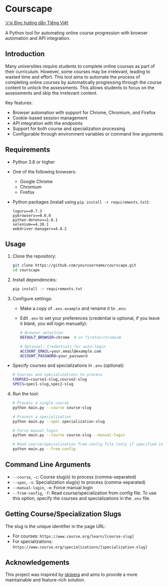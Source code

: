 # Courscape

[🇻🇳 Đọc hướng dẫn Tiếng Việt](README.vi.md)

A Python tool for automating online course progression with browser automation and API integration.

## Introduction

Many universities require students to complete online courses as part of their curriculum. However, some courses may be irrelevant, leading to wasted time and effort. This tool aims to automate the process of completing online courses by automatically progressing through the course content to unlock the assessments. This allows students to focus on the assessments and skip the irrelevant content.

Key features:

- Browser automation with support for Chrome, Chromium, and Firefox
- Cookie-based session management
- API integration with the endpoints
- Support for both course and specialization processing
- Configurable through environment variables or command line arguments

## Requirements

- Python 3.8 or higher
- One of the following browsers:
  - Google Chrome
  - Chromium
  - Firefox
- Python packages (install using `pip install -r requirements.txt`):

  ```
  loguru==0.7.3
  pybrowsers==0.6.0
  python-dotenv==1.0.1
  selenium==4.28.1
  webdriver-manager==4.0.2
  ```

## Usage

1. Clone the repository:

   ```bash
   git clone https://github.com/yourusername/courscape.git
   cd courscape
   ```

2. Install dependencies:

   ```bash
   pip install -r requirements.txt
   ```

3. Configure settings:
   - Make a copy of `.env.example` and rename it to `.env`:
   - Edit `.env` to set your preferences (credential is optional, if you leave it blank, you will login manually):

     ```bash
     # Browser selection
     DEFAULT_BROWSER=chrome  # or firefox/chromium
     
     # Optional: Credentials for auto-login
     ACCOUNT_EMAIL=your.email@example.com
     ACCOUNT_PASSWORD=your_password
     ```

- Specify courses and specializations in `.env` (optional):

    ```bash
    # Courses and specializations to process
    COURSES=course1-slug,course2-slug
    SPECS=spec1-slug,spec2-slug
    ```

4. Run the tool:

   ```bash
   # Process a single course
   python main.py --course course-slug

   # Process a specialization
   python main.py --spec specialization-slug

   # Force manual login
   python main.py --course course-slug --manual-login
   
   # Read course/specialization from config file (only if specified in .env)
   python main.py --from-config
   ```

## Command Line Arguments

- `--course`, `-c`: Course slug(s) to process (comma-separated)
- `--spec`, `-s`: Specialization slug(s) to process (comma-separated)
- `--manual-login`, `-m`: Force manual login
- `--from-config`, `-f`: Read course/specialization from config file. To use this option, specify the courses and specializations in the `.env` file.

## Getting Course/Specialization Slugs

The slug is the unique identifier in the page URL:

- For courses: `https://www.course.org/learn/[course-slug]`
- For specializations: `https://www.course.org/specializations/[specialization-slug]`

## Acknowledgements

This project was inspired by [skipera](https://github.com/serv0id/skipera) and aims to provide a more maintainable and feature-rich solution.
